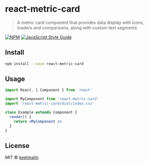 # react-metric-card

> A metric card component that provides data display with icons, loaders and comparisons, along with custom text segments

[![NPM](https://img.shields.io/npm/v/react-metric-card.svg)](https://www.npmjs.com/package/react-metric-card) [![JavaScript Style Guide](https://img.shields.io/badge/code_style-standard-brightgreen.svg)](https://standardjs.com)

## Install

```bash
npm install --save react-metric-card
```

## Usage

```jsx
import React, { Component } from 'react'

import MyComponent from 'react-metric-card'
import 'react-metric-card/dist/index.css'

class Example extends Component {
  render() {
    return <MyComponent />
  }
}
```

## License

MIT © [keetmalin](https://github.com/keetmalin)

